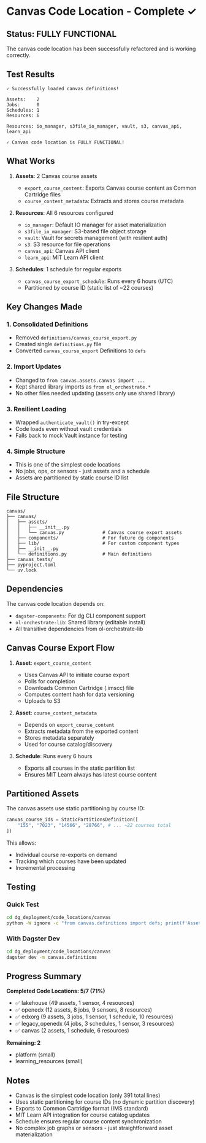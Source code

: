 # Canvas Code Location - Complete ✓

## Status: FULLY FUNCTIONAL

The canvas code location has been successfully refactored and is working correctly.

## Test Results

```
✓ Successfully loaded canvas definitions!

Assets:    2
Jobs:      0
Schedules: 1
Resources: 6

Resources: io_manager, s3file_io_manager, vault, s3, canvas_api, learn_api

✓ Canvas code location is FULLY FUNCTIONAL!
```

## What Works

1. **Assets**: 2 Canvas course assets
   - `export_course_content`: Exports Canvas course content as Common Cartridge files
   - `course_content_metadata`: Extracts and stores course metadata

2. **Resources**: All 6 resources configured
   - `io_manager`: Default IO manager for asset materialization
   - `s3file_io_manager`: S3-based file object storage
   - `vault`: Vault for secrets management (with resilient auth)
   - `s3`: S3 resource for file operations
   - `canvas_api`: Canvas API client
   - `learn_api`: MIT Learn API client

3. **Schedules**: 1 schedule for regular exports
   - `canvas_course_export_schedule`: Runs every 6 hours (UTC)
   - Partitioned by course ID (static list of ~22 courses)

## Key Changes Made

### 1. Consolidated Definitions
- Removed `definitions/canvas_course_export.py`
- Created single `definitions.py` file
- Converted `canvas_course_export` Definitions to `defs`

### 2. Import Updates
- Changed to `from canvas.assets.canvas import ...`
- Kept shared library imports as `from ol_orchestrate.*`
- No other files needed updating (assets only use shared library)

### 3. Resilient Loading
- Wrapped `authenticate_vault()` in try-except
- Code loads even without vault credentials
- Falls back to mock Vault instance for testing

### 4. Simple Structure
- This is one of the simplest code locations
- No jobs, ops, or sensors - just assets and a schedule
- Assets are partitioned by static course ID list

## File Structure

```
canvas/
├── canvas/
│   ├── assets/
│   │   ├── __init__.py
│   │   └── canvas.py              # Canvas course export assets
│   ├── components/                # For future dg components
│   ├── lib/                       # For custom component types
│   ├── __init__.py
│   └── definitions.py             # Main definitions
├── canvas_tests/
├── pyproject.toml
└── uv.lock
```

## Dependencies

The canvas code location depends on:
- `dagster-components`: For dg CLI component support
- `ol-orchestrate-lib`: Shared library (editable install)
- All transitive dependencies from ol-orchestrate-lib

## Canvas Course Export Flow

1. **Asset**: `export_course_content`
   - Uses Canvas API to initiate course export
   - Polls for completion
   - Downloads Common Cartridge (.imscc) file
   - Computes content hash for data versioning
   - Uploads to S3

2. **Asset**: `course_content_metadata`
   - Depends on `export_course_content`
   - Extracts metadata from the exported content
   - Stores metadata separately
   - Used for course catalog/discovery

3. **Schedule**: Runs every 6 hours
   - Exports all courses in the static partition list
   - Ensures MIT Learn always has latest course content

## Partitioned Assets

The canvas assets use static partitioning by course ID:
```python
canvas_course_ids = StaticPartitionsDefinition([
    "155", "7023", "14566", "28766", # ... ~22 courses total
])
```

This allows:
- Individual course re-exports on demand
- Tracking which courses have been updated
- Incremental processing

## Testing

### Quick Test
```bash
cd dg_deployment/code_locations/canvas
python -W ignore -c "from canvas.definitions import defs; print(f'Assets: {len(list(defs.assets))}')"
```

### With Dagster Dev
```bash
cd dg_deployment/code_locations/canvas
dagster dev -m canvas.definitions
```

## Progress Summary

**Completed Code Locations: 5/7 (71%)**
- ✅ lakehouse (49 assets, 1 sensor, 4 resources)
- ✅ openedx (12 assets, 8 jobs, 9 sensors, 8 resources)
- ✅ edxorg (9 assets, 3 jobs, 1 sensor, 1 schedule, 10 resources)
- ✅ legacy_openedx (4 jobs, 3 schedules, 1 sensor, 3 resources)
- ✅ canvas (2 assets, 1 schedule, 6 resources)

**Remaining: 2**
- platform (small)
- learning_resources (small)

## Notes

- Canvas is the simplest code location (only 391 total lines)
- Uses static partitioning for course IDs (no dynamic partition discovery)
- Exports to Common Cartridge format (IMS standard)
- MIT Learn API integration for course catalog updates
- Schedule ensures regular course content synchronization
- No complex job graphs or sensors - just straightforward asset materialization
